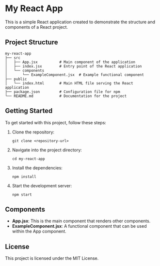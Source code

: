 # My React App

This is a simple React application created to demonstrate the structure and components of a React project.

## Project Structure

```
my-react-app
├── src
│   ├── App.jsx          # Main component of the application
│   ├── index.jsx        # Entry point of the React application
│   └── components
│       └── ExampleComponent.jsx  # Example functional component
├── public
│   └── index.html       # Main HTML file serving the React application
├── package.json         # Configuration file for npm
└── README.md            # Documentation for the project
```

## Getting Started

To get started with this project, follow these steps:

1. Clone the repository:
   ```
   git clone <repository-url>
   ```

2. Navigate into the project directory:
   ```
   cd my-react-app
   ```

3. Install the dependencies:
   ```
   npm install
   ```

4. Start the development server:
   ```
   npm start
   ```

## Components

- **App.jsx**: This is the main component that renders other components.
- **ExampleComponent.jsx**: A functional component that can be used within the App component.

## License

This project is licensed under the MIT License.